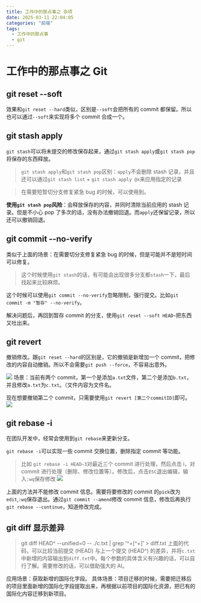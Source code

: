 ```yaml
---
title: 工作中的那点事之 杂项
date: 2025-03-11 22:04:05
categories: "前端"
tags:
  - 工作中的那点事
  - git
---
```


# 工作中的那点事之 Git

## git reset --soft

效果和`git reset --hard`类似，区别是`--soft`会把所有的 commit 都保留。所以也可以通过`--soft`来实现将多个 commit 合成一个。

## git stash apply

`git stash`可以将未提交的修改保存起来，通过`git stash apply`或`git stash pop`将保存的东西释放。

> `git stash apply`和`git stash pop`区别：`apply`不会删除 stash 记录，并且还可以通过`git stash list` + `git stash apply @x`来应用指定的记录

> 在需要短暂切分支修复紧急 bug 的时候，可以使用到。

**使用`git stash pop`风险**：会释放保存的内容，并同时清除当前应用的 stash 记录。但是不小心 pop 了多次的话，没有办法撤销回退。而`apply`还保留记录，所以还可以撤销回退。

## git commit --no-verify

类似于上面的场景：在需要切分支修复紧急 bug 的时候，但是可能并不是短时间可以修复。

> 这个时候使用`git stash`的话，有可能会出现很多分支都`stash`一下，最后找起来比较麻烦。

这个时候可以使用`git commit --no-verify`忽略限制，强行提交。比如`git commit -m "暂存" --no-verify`。

解决问题后，再回到暂存 commit 的分支，使用`git reset --soft HEAD~`把东西又吐出来。

## git revert

撤销修改。跟`git reset --hard`的区别是，它的撤销是新增加一个 commit，把修改的内容自动撤销。所以不会需要`git push --force`，不容易出意外。

![](https://www.clzczh.top/CLZ_img/images/202503262236591.png)
场景：当前有两个 commit，第一个是添加`a.txt`文件，第二个是添加`b.txt`，并且修改`a.txt`为`c.txt`。（文件内容为文件名。

现在想要撤销第二个 commit，只需要使用`git revert [第二个commitID]`即可。
![](https://www.clzczh.top/CLZ_img/images/202503262239846.png)

## git rebase -i

在团队开发中，经常会使用到`git rebase`来更新分支。

`git rebase -i`可以实现一些 commit 交换位置，删除指定 commit 等功能。

> 比如 `git rebase -i HEAD~3`对最近三个 commit 进行处理，然后点击 i，对 commit 进行处理（删除、修改位置等）。修改后，点击`ESC`退出编辑，输入`:wq`保存修改
> ![](https://www.clzczh.top/CLZ_img/images/20250311213851.png)

上面的方法并不能修改 commit 信息。需要将要修改的 commit 的`pick`改为`edit`,`:wq`保存退出。通过`git commit --amend`修改 commit 信息，修改后再执行`git rebase --continue`，知道修改完成。

## git diff 显示差异

> git diff HEAD^ --unified=0 -- ./c.txt | grep '^+[^+]' > diff.txt
> 上面的代码，可以比较当前提交 (HEAD) 与上一个提交 (HEAD^) 的差异，并将`c.txt`中新增的内容输出到`diff.txt`中。每个参数的具体含义有兴趣的话，可以自行了解。需要修改的话，可以借助强大的 AI。

应用场景：获取新增的国际化字段。
具体场景：项目迁移的时候，需要把迁移后的项目里面新增的国际化字段提取出来，再根据以前项目的国际化资源，把已有的国际化内容迁移到新项目。
